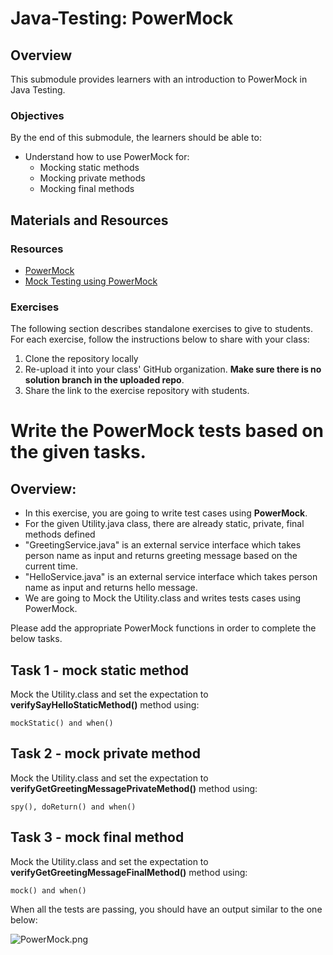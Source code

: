 # Java-Testing: PowerMock

## Overview

This submodule provides learners with an introduction to PowerMock in Java Testing.

### Objectives

By the end of this submodule, the learners should be able to:

- Understand how to use PowerMock for: 
  - Mocking static methods
  - Mocking private methods
  - Mocking final methods
  
## Materials and Resources

### Resources

- [PowerMock](https://powermock.github.io/)
- [Mock Testing using PowerMock](https://howtodoinjava.com/java/library/mock-testing-using-powermock-with-junit-and-mockito/)

### Exercises

The following section describes standalone exercises to give to students. For each exercise, follow the instructions below to share with your class:

1. Clone the repository locally
1. Re-upload it into your class' GitHub organization. **Make sure there is no solution branch in the uploaded repo**.
1. Share the link to the exercise repository with students.


# Write the PowerMock tests based on the given tasks. 

## Overview:
- In this exercise, you are going to write test cases using **PowerMock**.  
- For the given Utility.java class, there are already static, private, final methods defined  
- "GreetingService.java" is an external service interface which takes person name as input
  and returns greeting message based on the current time.
- "HelloService.java" is an external service interface which takes person name as input
    and returns hello message.
- We are going to Mock the Utility.class and writes tests cases using PowerMock.


Please add the appropriate PowerMock functions in order to complete the below tasks. 

## Task 1 - mock static method
Mock the Utility.class and set the expectation to **verifySayHelloStaticMethod()** method using:
    
    mockStatic() and when() 


## Task 2 - mock private method
Mock the Utility.class and set the expectation to **verifyGetGreetingMessagePrivateMethod()** method using:
    
    spy(), doReturn() and when() 


## Task 3 - mock final method
Mock the Utility.class and set the expectation to **verifyGetGreetingMessageFinalMethod()** method using:
    
    mock() and when() 

When all the tests are passing, you should have an output similar to the one below:

 ![PowerMock.png](PowerMock.png)
